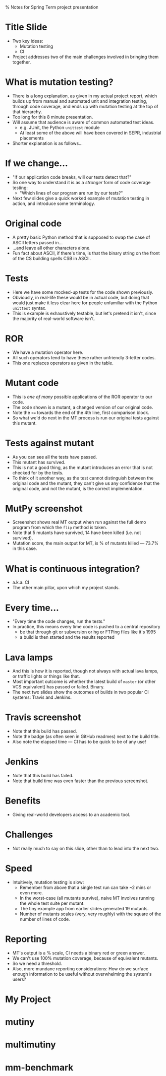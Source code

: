 % Notes for Spring Term project presentation

# Title Slide

* Two key ideas:
    * Mutation testing
    * CI
* Project addresses two of the main challenges involved in bringing them together.

# What is mutation testing?

* There is a long explanation, as given in my actual project report, which builds up from manual and automated unit and integration testing, through code coverage, and ends up with mutation testing at the top of that hierarchy.
* Too long for this 8 minute presentation.
* Will assume that audience is aware of common automated test ideas.
    * e.g. JUnit, the Python `unittest` module
    * At least some of the above will have been covered in SEPR, industrial placements
* Shorter explanation is as follows...

# If we change...

* "If our application code breaks, will our tests detect that?"
* So one way to understand it is as a *stronger* form of code coverage testing:
    * "Which lines of our program are run by our tests?"
* Next few slides give a quick worked example of mutation testing in action, and introduce some terminology.

# Original code

* A pretty basic Python method that is supposed to swap the case of ASCII letters passed in...
* ...and leave all other characters alone.
* Fun fact about ASCII, if there's time, is that the binary string on the front of the CS building spells CSB in ASCII.

# Tests

* Here we have some mocked-up tests for the code shown previously.
* Obviously, in real-life these would be in actual code, but doing that would just make it less clear here for people unfamiliar with the Python `unittest` syntax.
* This is example is exhaustively testable, but let's pretend it isn't, since the majority of real-world software isn't.

# ROR

* We have a mutation operator here.
* All such operators tend to have these rather unfriendly 3-letter codes.
* This one replaces operators as given in the table.

# Mutant code

* This is *one of many* possible applications of the ROR operator to our code.
* The code shown is a mutant, a changed version of our original code.
* Note the `<=` towards the end of the 4th line, first comparison block.
* So what we'd do next in the MT process is run our original tests against this mutant.

# Tests against mutant

* As you can see all the tests have passed.
* This mutant has survived.
* This is not a good thing, as the mutant introduces an error that is not checked for by the tests.
* To think of it another way, as the test cannot distinguish between the original code and the mutant, they can't give us any confidence that the original code, and not the mutant, is the correct implementation.

# MutPy screenshot

* Screenshot shows real MT output when run against the full demo program from which the `flip` method is taken.
* Note that 5 mutants have survived, 14 have been killed (i.e. not survived).
* Mutation score, the main output for MT, is % of mutants killed — 73.7% in this case.

# What is continuous integration?

* a.k.a. CI
* The other main pillar, upon which my project stands.

# Every time...

* "Every time the code changes, run the tests."
* In practice, this means every time code is pushed to a central repository
    * be that through git or subversion or hg or FTPing files like it's 1995
    * a build is then started and the results reported

# Lava lamps

* And this is how it is reported, though not always with actual lava lamps, or traffic lights or things like that.
* Most important outcome is whether the latest build of `master` (or other VCS equivalent) has passed or failed. Binary.
* The next two slides show the outcomes of builds in two popular CI systems: Travis and Jenkins.

# Travis screenshot

* Note that this build has passed.
* Note the badge (as often seen in GitHub readmes) next to the build title.
* Also note the elapsed time — CI has to be quick to be of any use!

# Jenkins

* Note that this build has failed.
* Note that build time was even faster than the previous screenshot.

# Benefits

* Giving real-world developers access to an academic tool.

# Challenges

* Not really much to say on this slide, other than to lead into the next two.

# Speed

* Intuitively, mutation testing is slow:
    * Remember from above that a single test run can take ~2 mins or even more.
    * In the worst-case (all mutants survive), naive MT involves running the whole test suite per mutant.
    * The tiny example app from earlier slides generated 19 mutants.
    * Number of mutants scales (very, very roughly) with the square of the number of lines of code.

# Reporting

* MT's output is a % scale, CI needs a binary red or green answer.
* We can't use 100% mutation coverage, because of equivalent mutants.
* So we need a threshold.
* Also, more mundane reporting considerations: How do we surface enough information to be useful without overwhelming the system's users?

# My Project

# mutiny

# multimutiny

# mm-benchmark
